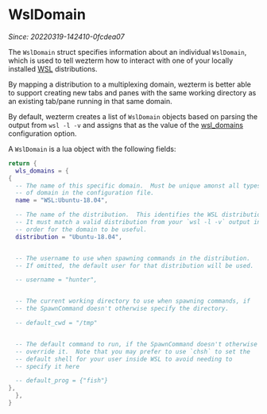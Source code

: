 # WslDomain

*Since: 20220319-142410-0fcdea07*

The `WslDomain` struct specifies information about an individual `WslDomain`,
which is used to tell wezterm how to interact with one of your locally
installed [WSL](https://docs.microsoft.com/en-us/windows/wsl/about)
distributions.

By mapping a distribution to a multiplexing domain, wezterm is better able to
support creating new tabs and panes with the same working directory as an
existing tab/pane running in that same domain.

By default, wezterm creates a list of `WslDomain` objects based on parsing the
output from `wsl -l -v` and assigns that as the value of the
[wsl_domains](config/wsl_domains.md) configuration option.

A `WslDomain` is a lua object with the following fields:

```lua
return {
  wls_domains = {
{
  -- The name of this specific domain.  Must be unique amonst all types
  -- of domain in the configuration file.
  name = "WSL:Ubuntu-18.04",

  -- The name of the distribution.  This identifies the WSL distribution.
  -- It must match a valid distribution from your `wsl -l -v` output in
  -- order for the domain to be useful.
  distribution = "Ubuntu-18.04",


  -- The username to use when spawning commands in the distribution.
  -- If omitted, the default user for that distribution will be used.

  -- username = "hunter",


  -- The current working directory to use when spawning commands, if
  -- the SpawnCommand doesn't otherwise specify the directory.

  -- default_cwd = "/tmp"


  -- The default command to run, if the SpawnCommand doesn't otherwise
  -- override it.  Note that you may prefer to use `chsh` to set the
  -- default shell for your user inside WSL to avoid needing to
  -- specify it here

  -- default_prog = {"fish"}
},
  },
}
```
